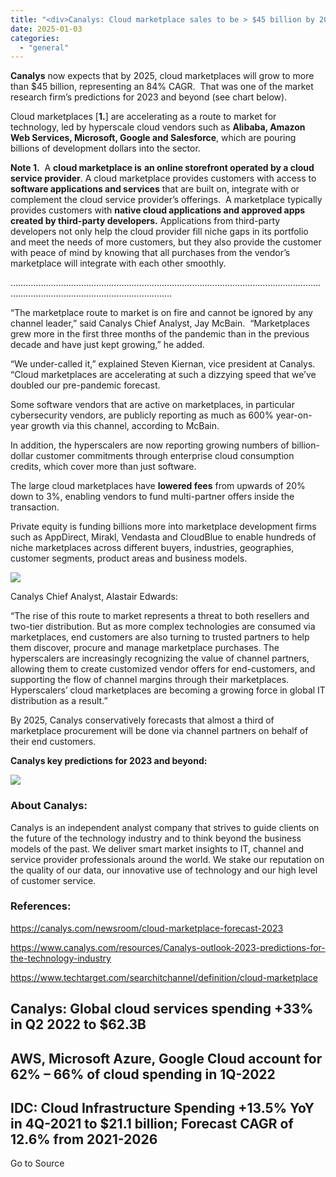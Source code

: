 ```yaml
---
title: "<div>Canalys: Cloud marketplace sales to be > $45 billion by 2025</div>"
date: 2025-01-03
categories: 
  - "general"
---
```


**Canalys** now expects that by 2025, cloud marketplaces will grow to more than $45 billion, representing an 84% CAGR.  That was one of the market research firm’s predictions for 2023 and beyond (see chart below).

Cloud marketplaces \[**1.**\] are accelerating as a route to market for technology, led by hyperscale cloud vendors such as **Alibaba, Amazon Web Services, Microsoft, Google and Salesforce**, which are pouring billions of development dollars into the sector.

**Note 1.**  A **cloud marketplace is** **an online storefront operated by a cloud service provider**. A cloud marketplace provides customers with access to **software applications and services** that are built on, integrate with or complement the cloud service provider’s offerings.  A marketplace typically provides customers with **native cloud applications and approved apps created by third-party developers.** Applications from third-party developers not only help the cloud provider fill niche gaps in its portfolio and meet the needs of more customers, but they also provide the customer with peace of mind by knowing that all purchases from the vendor’s marketplace will integrate with each other smoothly.

…………………………………………………………………………………………………………………………………………………………………….

“The marketplace route to market is on fire and cannot be ignored by any channel leader,” said Canalys Chief Analyst, Jay McBain.  “Marketplaces grew more in the first three months of the pandemic than in the previous decade and have just kept growing,” he added.

“We under-called it,” explained Steven Kiernan, vice president at Canalys. “Cloud marketplaces are accelerating at such a dizzying speed that we’ve doubled our pre-pandemic forecast.

Some software vendors that are active on marketplaces, in particular cybersecurity vendors, are publicly reporting as much as 600% year-on-year growth via this channel, according to McBain.

In addition, the hyperscalers are now reporting growing numbers of billion-dollar customer commitments through enterprise cloud consumption credits, which cover more than just software.

The large cloud marketplaces have **lowered fees** from upwards of 20% down to 3%, enabling vendors to fund multi-partner offers inside the transaction.

Private equity is funding billions more into marketplace development firms such as AppDirect, Mirakl, Vendasta and CloudBlue to enable hundreds of niche marketplaces across different buyers, industries, geographies, customer segments, product areas and business models.

![](https://canalys-prod-public.s3.eu-west-1.amazonaws.com/cosi/campaign/3164/I6fROKAInAss8ZxJZ8tIdR~wDiselTU8.jpg)

Canalys Chief Analyst, Alastair Edwards:

“The rise of this route to market represents a threat to both resellers and two-tier distribution. But as more complex technologies are consumed via marketplaces, end customers are also turning to trusted partners to help them discover, procure and manage marketplace purchases. The hyperscalers are increasingly recognizing the value of channel partners, allowing them to create customized vendor offers for end-customers, and supporting the flow of channel margins through their marketplaces. Hyperscalers’ cloud marketplaces are becoming a growing force in global IT distribution as a result.”

By 2025, Canalys conservatively forecasts that almost a third of marketplace procurement will be done via channel partners on behalf of their end customers.

**Canalys key predictions for 2023 and beyond:**

![](https://canalys-prod-public.s3.eu-west-1.amazonaws.com/client/static/uimages/I8iHiivfKN3JS5NjfkXuEK3xozsTLq2itXXrIrEzphshIAqPGaMjIQ8Mufa6sT66.png)

### **About Canalys:**

Canalys is an independent analyst company that strives to guide clients on the future of the technology industry and to think beyond the business models of the past. We deliver smart market insights to IT, channel and service provider professionals around the world. We stake our reputation on the quality of our data, our innovative use of technology and our high level of customer service.

### **References:**

https://canalys.com/newsroom/cloud-marketplace-forecast-2023

https://www.canalys.com/resources/Canalys-outlook-2023-predictions-for-the-technology-industry

https://www.techtarget.com/searchitchannel/definition/cloud-marketplace

## Canalys: Global cloud services spending +33% in Q2 2022 to $62.3B

## AWS, Microsoft Azure, Google Cloud account for 62% – 66% of cloud spending in 1Q-2022

## IDC: Cloud Infrastructure Spending +13.5% YoY in 4Q-2021 to $21.1 billion; Forecast CAGR of 12.6% from 2021-2026

Go to Source
